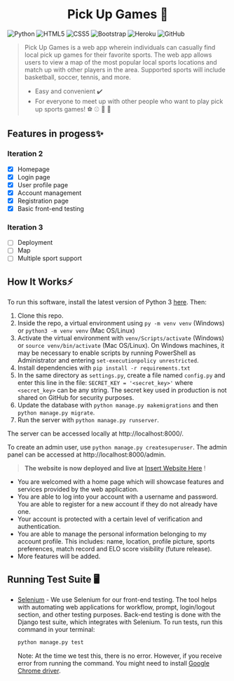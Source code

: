 # <h1 align="center">Pick Up Games 👋
    
![Python](https://img.shields.io/badge/-Python-black?style=flat-square&logo=Python)
![HTML5](https://img.shields.io/badge/-HTML5-E34F26?style=flat-square&logo=html5&logoColor=white)
![CSS5](https://img.shields.io/badge/-CSS3-1572B6?style=flat-square&logo=css3)
![Bootstrap](https://img.shields.io/badge/-Bootstrap-563D7C?style=flat-square&logo=bootstrap)
![Heroku](https://img.shields.io/badge/-Heroku-430098?style=flat-square&logo=heroku)
![GitHub](https://img.shields.io/badge/-GitHub-181717?style=flat-square&logo=github)

> Pick Up Games is a web app wherein individuals can casually find local pick up games for their favorite sports. The web app allows users to view a map of the most popular local sports locations and match up with other players in the area. Supported sports will include basketball, soccer, tennis, and more.
> - Easy and convenient ✔️  
> - For everyone to meet up with other people who want to play pick up sports games! ⚽ ⚾ 🏀 🏉	 


## **Features in progess**✨

### Iteration 2
- [x] Homepage
- [x] Login page
- [x] User profile page
- [x] Account management
- [x] Registration page
- [x] Basic front-end testing

### Iteration 3
- [ ] Deployment
- [ ] Map
- [ ] Multiple sport support 

## **How It Works**⚡
To run this software, install the latest version of Python 3 [here](https://www.python.org/downloads/).
Then:
1. Clone this repo.
2. Inside the repo, a virtual environment using `py -m venv venv` (Windows) or `python3 -m venv venv` (Mac OS/Linux)
3. Activate the virtual environment with `venv/Scripts/activate` (Windows) or `source venv/bin/activate` (Mac OS/Linux). On Windows machines, it may be necessary to enable scripts by running PowerShell as Administrator and entering `set-executionpolicy unrestricted`.
4. Install dependencies with `pip install -r requirements.txt`
5. In the same directory as `settings.py`, create a file named `config.py` and enter this line in the file: `SECRET_KEY = '<secret_key>'` where `<secret_key>` can be any string. The secret key used in production is not shared on GitHub for security purposes.
6. Update the database with `python manage.py makemigrations` and then `python manage.py migrate`.
7. Run the server with `python manage.py runserver`.

The server can be accessed locally at http://localhost:8000/.

To create an admin user, use `python manage.py createsuperuser`. The admin panel can be accessed at http://localhost:8000/admin.


> **The website is now deployed and live at** [Insert Website Here](https://youtu.be/dQw4w9WgXcQ)  !

- You are welcomed with a home page which will showcase features and services provided by the web application.
- You are able to log into your account with a username and password. You are able to register for a new account if they do not already have one.
- Your account is protected with a certain level of verification and authentication. 
- You are able to manage the personal information belonging to my account profile. This includes: name, location, profile picture, sports preferences, match record and ELO score visibility (future release).
- More features will be added.

## Running Test Suite 🖥️

- [Selenium](https://www.selenium.dev/) - We use Selenium for our front-end testing. The tool helps with automating web applications for workflow, prompt, login/logout section, and other testing purposes. Back-end testing is done with the Django test suite, which integrates with Selenium.
  To run tests, run this command in your terminal:
    ```python
    python manage.py test
    ```
   Note: At the time we test this, there is no error. However, if you receive error from running the command. You might need to install [Google Chrome driver](https://chromedriver.chromium.org/home).
   


